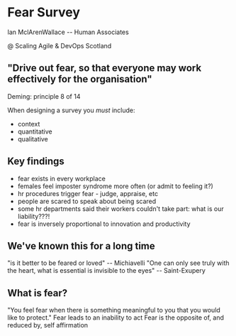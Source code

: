 # Fear Survey
Ian MclArenWallace
-- Human Associates

@ Scaling Agile & DevOps Scotland

## "Drive out fear, so that everyone may work effectively for the organisation"
Deming: principle 8 of 14

When designing a survey you *must* include:
- context
- quantitative
- qualitative

## Key findings
- fear exists in every workplace
- females feel imposter syndrome more often (or admit to feeling it?)
- hr procedures trigger fear - judge, appraise, etc
- people are scared to speak about being scared
- some hr departments said their workers couldn't take part: what is our liability???!
- fear is inversely proportional to innovation and productivity

## We've known this for a long time
"is it better to be feared or loved" -- Michiavelli
"One can only see truly with the heart, what is essential is invisible to the eyes" -- Saint-Exupery

## What is fear?
"You feel fear when there is something meaningful to you that you would like to protect."
Fear leads to an inability to act
Fear is the opposite of, and reduced by, self affirmation
